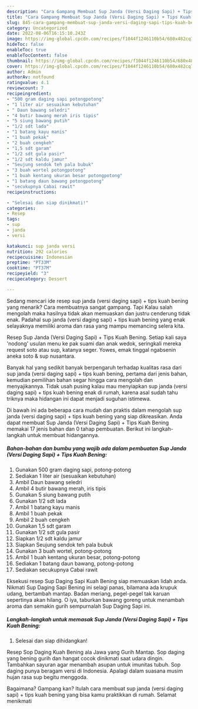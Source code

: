 ```yaml
---
description: "Cara Gampang Membuat Sup Janda (Versi Daging Sapi) + Tips Kuah Bening yang Lezat Sekali, Buat Buka Puasa Lezat"
title: "Cara Gampang Membuat Sup Janda (Versi Daging Sapi) + Tips Kuah Bening yang Lezat Sekali, Buat Buka Puasa Lezat"
slug: 845-cara-gampang-membuat-sup-janda-versi-daging-sapi-tips-kuah-bening-yang-lezat-sekali-buat-buka-puasa-lezat
category: Uncategorized
date: 2022-08-06T16:15:10.243Z
image: https://img-global.cpcdn.com/recipes/f1044f1246110b54/680x482cq70/sup-janda-versi-daging-sapi-tips-kuah-bening-foto-resep-utama.jpg
hideToc: false
enableToc: true
enableTocContent: false
thumbnail: https://img-global.cpcdn.com/recipes/f1044f1246110b54/680x482cq70/sup-janda-versi-daging-sapi-tips-kuah-bening-foto-resep-utama.jpg
cover: https://img-global.cpcdn.com/recipes/f1044f1246110b54/680x482cq70/sup-janda-versi-daging-sapi-tips-kuah-bening-foto-resep-utama.jpg
author: Admin
authorAv: notfound
ratingvalue: 4.1
reviewcount: 7
recipeingredient:
- "500 gram daging sapi potongpotong"
- "1 liter air sesuaikan kebutuhan"
- " Daun bawang seledri"
- "4 butir bawang merah iris tipis"
- "5 siung bawang putih"
- "1/2 sdt lada"
- "1 batang kayu manis"
- "1 buah pekak"
- "2 buah cengkeh"
- "1,5 sdt garam"
- "1/2 sdt gula pasir"
- "1/2 sdt kaldu jamur"
- "Seujung sendok teh pala bubuk"
- "3 buah wortel potongpotong"
- "1 buah kentang ukuran besar potongpotong"
- "1 batang daun bawang potongpotong"
- "secukupnya Cabai rawit"
recipeinstructions:

- "Selesai dan siap dinikmati!"
categories:
- Resep
tags:
- sup
- janda
- versi

katakunci: sup janda versi 
nutrition: 292 calories
recipecuisine: Indonesian
preptime: "PT33M"
cooktime: "PT37M"
recipeyield: "3"
recipecategory: Dessert

---
```



Sedang mencari ide resep sup janda (versi daging sapi) + tips kuah bening yang menarik? Cara membuatnya sangat gampang. Tapi Kalau salah mengolah maka hasilnya tidak akan memuaskan dan justru cenderung tidak enak. Padahal sup janda (versi daging sapi) + tips kuah bening yang enak selayaknya memiliki aroma dan rasa yang mampu memancing selera kita.


Resep Sup Janda (Versi Daging Sapi) + Tips Kuah Bening. Setiap kali saya &#39;nodong&#39; usulan menu ke pak suami dan anak wedok, seringkali mereka request soto atau sup, katanya seger. Yowes, emak tinggal ngabsenin aneka soto &amp; sup nusantara.

Banyak hal yang sedikit banyak berpengaruh terhadap kualitas rasa dari sup janda (versi daging sapi) + tips kuah bening, pertama dari jenis bahan, kemudian pemilihan bahan segar hingga cara mengolah dan menyajikannya. Tidak usah pusing kalau mau menyiapkan sup janda (versi daging sapi) + tips kuah bening enak di rumah, karena asal sudah tahu triknya maka hidangan ini dapat menjadi suguhan istimewa.


Di bawah ini ada beberapa cara mudah dan praktis dalam mengolah sup janda (versi daging sapi) + tips kuah bening yang siap dikreasikan. Anda dapat membuat Sup Janda (Versi Daging Sapi) + Tips Kuah Bening memakai 17 jenis bahan dan 0 tahap pembuatan. Berikut ini langkah-langkah untuk membuat hidangannya.

<!--inarticleads1-->

##### Bahan-bahan dan bumbu yang wajib ada dalam pembuatan Sup Janda (Versi Daging Sapi) + Tips Kuah Bening:

1. Gunakan 500 gram daging sapi, potong-potong
1. Sediakan 1 liter air (sesuaikan kebutuhan)
1. Ambil  Daun bawang seledri
1. Ambil 4 butir bawang merah, iris tipis
1. Gunakan 5 siung bawang putih
1. Gunakan 1/2 sdt lada
1. Ambil 1 batang kayu manis
1. Ambil 1 buah pekak
1. Ambil 2 buah cengkeh
1. Gunakan 1,5 sdt garam
1. Gunakan 1/2 sdt gula pasir
1. Siapkan 1/2 sdt kaldu jamur
1. Siapkan Seujung sendok teh pala bubuk
1. Gunakan 3 buah wortel, potong-potong
1. Ambil 1 buah kentang ukuran besar, potong-potong
1. Sediakan 1 batang daun bawang, potong-potong
1. Sediakan secukupnya Cabai rawit


Eksekusi resep Sup Daging Sapi Kuah Bening siap memuaskan lidah anda. Nikmati Sup Daging Sapi Bening ini selagi panas, bilamana ada krupuk udang, bertambah mantap. Badan meriang, pegel-pegel tak karuan sepertinya akan hilang. O iya, taburkan bawang goreng untuk menambah aroma dan semakin gurih sempurnalah Sup Daging Sapi ini. 

<!--inarticleads2-->

##### Langkah-langkah untuk memasak Sup Janda (Versi Daging Sapi) + Tips Kuah Bening:


1. Selesai dan siap dihidangkan!

Resep Sop Daging Kuah Bening ala Jawa yang Gurih Mantap. Sop daging yang bening gurih dan hangat cocok dinikmati saat udara dingin. Tambahkan sayuran agar menambah asupan untuk imunitas tubuh. Sop daging punya beragam versi di Indonesia. Apalagi dalam suasana musim hujan rasa sup begitu menggoda. 

Bagaimana? Gampang kan? Itulah cara membuat sup janda (versi daging sapi) + tips kuah bening yang bisa kamu praktikkan di rumah. Selamat menikmati
